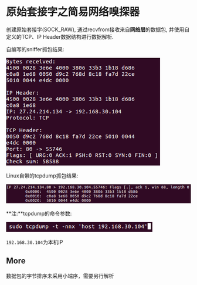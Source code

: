 # 原始套接字之简易网络嗅探器
创建原始套接字(SOCK_RAW), 通过recvfrom接收来自**网络层**的数据包, 并使用自定义的TCP、IP Header数据结构进行数据解析.

自编写的sniffer抓包结果:

![sniffer](screenshot/mine.png)

Linux自带的tcpdump抓包结果:

![tcpdump](screenshot/tcpdump.png)

**注:**tcpdump的命令参数:

![tcpdump_args](screenshot/tcpdump_args.png)

`192.168.30.104`为本机IP

## More
数据包的字节排序未采用小端序，需要另行解析
